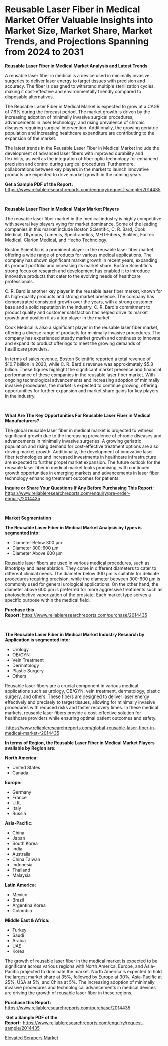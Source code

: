 <p><h1>Reusable Laser Fiber in Medical Market Offer Valuable Insights into Market Size, Market Share, Market Trends, and Projections Spanning from 2024 to 2031</h1></p><p><strong>Reusable Laser Fiber in Medical Market Analysis and Latest Trends</strong></p>
<p><p>A reusable laser fiber in medical is a device used in minimally invasive surgeries to deliver laser energy to target tissues with precision and accuracy. The fiber is designed to withstand multiple sterilization cycles, making it cost-effective and environmentally friendly compared to disposable alternatives.</p><p>The Reusable Laser Fiber in Medical Market is expected to grow at a CAGR of 7.6% during the forecast period. The market growth is driven by the increasing adoption of minimally invasive surgical procedures, advancements in laser technology, and rising prevalence of chronic diseases requiring surgical intervention. Additionally, the growing geriatric population and increasing healthcare expenditure are contributing to the expansion of the market.</p><p>The latest trends in the Reusable Laser Fiber in Medical Market include the development of advanced laser fibers with improved durability and flexibility, as well as the integration of fiber optic technology for enhanced precision and control during surgical procedures. Furthermore, collaborations between key players in the market to launch innovative products are expected to drive market growth in the coming years.</p></p>
<p><strong>Get a Sample PDF of the Report:&nbsp;</strong> <a href="https://www.reliableresearchreports.com/enquiry/request-sample/2014435">https://www.reliableresearchreports.com/enquiry/request-sample/2014435</a></p>
<p>&nbsp;</p>
<p><strong>Reusable Laser Fiber in Medical Major Market Players</strong></p>
<p><p>The reusable laser fiber market in the medical industry is highly competitive with several key players vying for market dominance. Some of the leading companies in this market include Boston Scientific, C. R. Bard, Cook Medical, Olympus, Lumenis, Spectranetics, MED-Fibers, Biolitec, ForTec Medical, Clarion Medical, and Hecho Technology.</p><p>Boston Scientific is a prominent player in the reusable laser fiber market, offering a wide range of products for various medical applications. The company has shown significant market growth in recent years, expanding its product portfolio and increasing its market share. Boston Scientific's strong focus on research and development has enabled it to introduce innovative products that cater to the evolving needs of healthcare professionals.</p><p>C. R. Bard is another key player in the reusable laser fiber market, known for its high-quality products and strong market presence. The company has demonstrated consistent growth over the years, with a strong customer base and a solid reputation in the industry. C. R. Bard's commitment to product quality and customer satisfaction has helped drive its market growth and position it as a top player in the market.</p><p>Cook Medical is also a significant player in the reusable laser fiber market, offering a diverse range of products for minimally invasive procedures. The company has experienced steady market growth and continues to innovate and expand its product offerings to meet the growing demands of healthcare providers.</p><p>In terms of sales revenue, Boston Scientific reported a total revenue of $10.7 billion in 2020, while C. R. Bard's revenue was approximately $5.8 billion. These figures highlight the significant market presence and financial performance of these companies in the reusable laser fiber market. With ongoing technological advancements and increasing adoption of minimally invasive procedures, the market is expected to continue growing, offering opportunities for further expansion and market share gains for key players in the industry.</p></p>
<p>&nbsp;</p>
<p><strong>What Are The Key Opportunities For Reusable Laser Fiber in Medical Manufacturers?</strong></p>
<p><p>The global reusable laser fiber in medical market is projected to witness significant growth due to the increasing prevalence of chronic diseases and advancements in minimally invasive surgeries. A growing geriatric population and rising demand for cost-effective treatment options are also driving market growth. Additionally, the development of innovative laser fiber technologies and increased investments in healthcare infrastructure are expected to further propel market expansion. The future outlook for the reusable laser fiber in medical market looks promising, with continued growth opportunities in emerging markets and advancements in laser fiber technology enhancing treatment outcomes for patients.</p></p>
<p><strong>Inquire or Share Your Questions If Any Before Purchasing This Report:</strong> <a href="https://www.reliableresearchreports.com/enquiry/pre-order-enquiry/2014435">https://www.reliableresearchreports.com/enquiry/pre-order-enquiry/2014435</a></p>
<p>&nbsp;</p>
<p><strong>Market Segmentation</strong></p>
<p><strong>The Reusable Laser Fiber in Medical Market Analysis by types is segmented into:</strong></p>
<p><ul><li>Diameter Below 300 μm</li><li>Diameter 300-600 μm</li><li>Diameter Above 600 μm</li></ul></p>
<p><p>Reusable laser fibers are used in various medical procedures, such as lithotripsy and laser ablation. They come in different diameters to cater to different clinical needs. The diameter below 300 μm is suitable for delicate procedures requiring precision, while the diameter between 300-600 μm is commonly used for general urological applications. On the other hand, the diameter above 600 μm is preferred for more aggressive treatments such as photoselective vaporization of the prostate. Each market type serves a specific purpose within the medical field.</p></p>
<p><strong>Purchase this Report:&nbsp;</strong><a href="https://www.reliableresearchreports.com/purchase/2014435">https://www.reliableresearchreports.com/purchase/2014435</a></p>
<p>&nbsp;</p>
<p><strong>The Reusable Laser Fiber in Medical Market Industry Research by Application is segmented into:</strong></p>
<p><ul><li>Urology</li><li>OB/GYN</li><li>Vein Treatment</li><li>Dermatology</li><li>Plastic Surgery</li><li>Others</li></ul></p>
<p><p>Reusable laser fibers are a crucial component in various medical applications such as urology, OB/GYN, vein treatment, dermatology, plastic surgery, and others. These fibers are designed to deliver laser energy effectively and precisely to target tissues, allowing for minimally invasive procedures with reduced risks and faster recovery times. In these medical markets, reusable laser fibers provide a cost-effective solution for healthcare providers while ensuring optimal patient outcomes and safety.</p></p>
<p><a href="https://www.reliableresearchreports.com/global-reusable-laser-fiber-in-medical-market-r2014435">&nbsp;https://www.reliableresearchreports.com/global-reusable-laser-fiber-in-medical-market-r2014435</a></p>
<p><strong>In terms of Region, the Reusable Laser Fiber in Medical Market Players available by Region are:</strong></p>
<p>
    <p> <strong> North America: </strong>
        <ul>
            <li>United States</li>
            <li>Canada</li>
        </ul>
        </p> 
    <p> <strong> Europe: </strong>
        <ul>
            <li>Germany</li>
            <li>France</li>
            <li>U.K.</li>
            <li>Italy</li>
            <li>Russia</li>
        </ul>
        </p> 
    <p> <strong> Asia-Pacific: </strong>
        <ul>
            <li>China</li>
            <li>Japan</li>
            <li>South Korea</li>
            <li>India</li>
            <li>Australia</li>
            <li>China Taiwan</li>
            <li>Indonesia</li>
            <li>Thailand</li>
            <li>Malaysia</li>
        </ul>
        </p> 
    <p> <strong> Latin America: </strong>
        <ul>
            <li>Mexico</li>
            <li>Brazil</li>
            <li>Argentina Korea</li>
            <li>Colombia</li>
        </ul>
        </p> 
    <p> <strong> Middle East & Africa: </strong>
        <ul>
            <li>Turkey</li>
            <li>Saudi</li>
            <li>Arabia</li>
            <li>UAE</li>
            <li>Korea</li>
        </ul>
    </p>
    </p>
<p><p>The growth of reusable laser fiber in the medical market is expected to be significant across various regions with North America, Europe, and Asia-Pacific projected to dominate the market. North America is expected to hold the largest market share at 35%, followed by Europe at 30%, Asia-Pacific at 25%, USA at 5%, and China at 5%. The increasing adoption of minimally invasive procedures and technological advancements in medical devices are driving the growth of reusable laser fiber in these regions.</p></p>
<p><strong>Purchase this Report: </strong><a href="https://www.reliableresearchreports.com/purchase/2014435">https://www.reliableresearchreports.com/purchase/2014435</a></p>
<p>&nbsp;<strong>Get a Sample PDF of the Report:&nbsp;&nbsp;</strong><a href="https://www.reliableresearchreports.com/enquiry/request-sample/2014435">https://www.reliableresearchreports.com/enquiry/request-sample/2014435</a></p>
<p><strong></strong></p>
<p><p><a href="https://github.com/ashman753/Market-Research-Report-List-1/blob/main/elevated-scrapers-market.md">Elevated Scrapers Market</a></p></p>